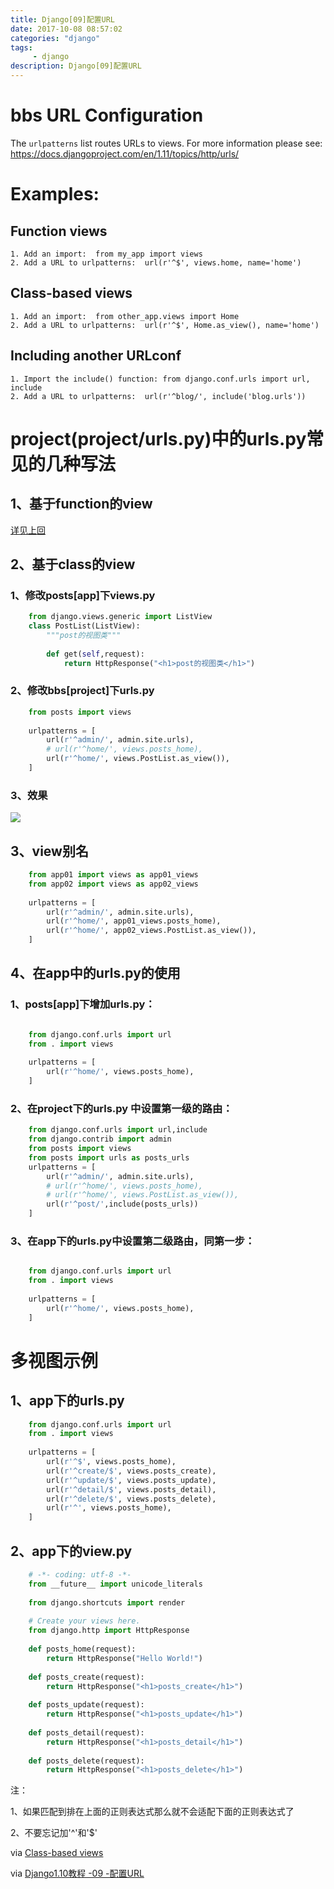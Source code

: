 ```yaml
---
title: Django[09]配置URL
date: 2017-10-08 08:57:02 
categories: "django" 
tags: 
     - django
description: Django[09]配置URL
---
```


# bbs URL Configuration

The `urlpatterns` list routes URLs to views. For more information please see:
    https://docs.djangoproject.com/en/1.11/topics/http/urls/

# Examples:
## Function views
    1. Add an import:  from my_app import views
    2. Add a URL to urlpatterns:  url(r'^$', views.home, name='home')
## Class-based views
    1. Add an import:  from other_app.views import Home
    2. Add a URL to urlpatterns:  url(r'^$', Home.as_view(), name='home')
## Including another URLconf
    1. Import the include() function: from django.conf.urls import url, include
    2. Add a URL to urlpatterns:  url(r'^blog/', include('blog.urls'))

# project(project/urls.py)中的urls.py常见的几种写法
## 1、基于function的view
[详见上回](https://boredbird.github.io/2017/10/08/Django[08]%E7%AC%AC%E4%B8%80%E4%B8%AAview%EF%BC%88%E8%A7%86%E5%9B%BE%EF%BC%89/)
## 2、基于class的view
### 1、修改posts[app]下views.py
``` python 
	from django.views.generic import ListView
	class PostList(ListView):
		"""post的视图类"""
	
		def get(self,request):
			return HttpResponse("<h1>post的视图类</h1>") 
```
### 2、修改bbs[project]下urls.py
``` python 
	from posts import views
	
	urlpatterns = [
	    url(r'^admin/', admin.site.urls),
	    # url(r'^home/', views.posts_home),
	    url(r'^home/', views.PostList.as_view()),
	]
```
### 3、效果
![](https://i.imgur.com/kgAiXW3.png)

## 3、view别名
``` python 
	from app01 import views as app01_views
	from app02 import views as app02_views
	
	urlpatterns = [
	    url(r'^admin/', admin.site.urls),
	    url(r'^home/', app01_views.posts_home),
	    url(r'^home/', app02_views.PostList.as_view()),
	]
```
## 4、在app中的urls.py的使用
### 1、posts[app]下增加urls.py：
``` python

	from django.conf.urls import url
	from . import views
	
	urlpatterns = [
	    url(r'^home/', views.posts_home),
	]

```
### 2、在project下的urls.py 中设置第一级的路由：
``` python
	from django.conf.urls import url,include
	from django.contrib import admin
	from posts import views
	from posts import urls as posts_urls
	urlpatterns = [
	    url(r'^admin/', admin.site.urls),
	    # url(r'^home/', views.posts_home),
	    # url(r'^home/', views.PostList.as_view()),
	    url(r'^post/',include(posts_urls))
	]
```
### 3、在app下的urls.py中设置第二级路由，同第一步：
``` python

	from django.conf.urls import url
	from . import views
	
	urlpatterns = [
	    url(r'^home/', views.posts_home),
	]

```

# 多视图示例
## 1、app下的urls.py
``` python
	from django.conf.urls import url
	from . import views
	
	urlpatterns = [
	    url(r'^$', views.posts_home),
	    url(r'^create/$', views.posts_create),
	    url(r'^update/$', views.posts_update),
	    url(r'^detail/$', views.posts_detail),
	    url(r'^delete/$', views.posts_delete),
	    url(r'^', views.posts_home),
	]
```
## 2、app下的view.py
``` python
	# -*- coding: utf-8 -*-
	from __future__ import unicode_literals
	
	from django.shortcuts import render
	
	# Create your views here.
	from django.http import HttpResponse
	
	def posts_home(request):
		return HttpResponse("Hello World!")
	
	def posts_create(request):
		return HttpResponse("<h1>posts_create</h1>")
	
	def posts_update(request):
		return HttpResponse("<h1>posts_update</h1>")
	
	def posts_detail(request):
		return HttpResponse("<h1>posts_detail</h1>")
	
	def posts_delete(request):
		return HttpResponse("<h1>posts_delete</h1>")
```

注：

1、如果匹配到排在上面的正则表达式那么就不会适配下面的正则表达式了

2、不要忘记加'^'和'$'

via [Class-based views](https://docs.djangoproject.com/en/1.9/topics/class-based-views/)

via [Django1.10教程 -09 -配置URL](http://v.youku.com/v_show/id_XMjQ4Mzc0NjkxNg==.html?spm=a2h0j.8191423.playlist_content.5!12~5~5~A&&f=28961906&from=y1.2-3.4.12)
